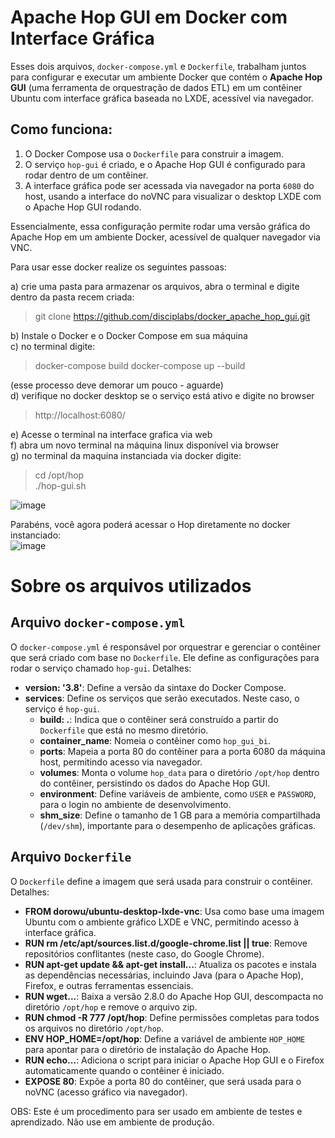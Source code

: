 # Apache Hop GUI em Docker com Interface Gráfica

Esses dois arquivos, `docker-compose.yml` e `Dockerfile`, trabalham juntos para configurar e executar um ambiente Docker que contém o **Apache Hop GUI** (uma ferramenta de orquestração de dados ETL) em um contêiner Ubuntu com interface gráfica baseada no LXDE, acessível via navegador.



## Como funciona:

1. O Docker Compose usa o `Dockerfile` para construir a imagem.
2. O serviço `hop-gui` é criado, e o Apache Hop GUI é configurado para rodar dentro de um contêiner.
3. A interface gráfica pode ser acessada via navegador na porta `6080` do host, usando a interface do noVNC para visualizar o desktop LXDE com o Apache Hop GUI rodando.

Essencialmente, essa configuração permite rodar uma versão gráfica do Apache Hop em um ambiente Docker, acessível de qualquer navegador via VNC.

Para usar esse docker realize os seguintes passoas:<br>

a) crie uma pasta para armazenar os arquivos, abra o terminal e digite dentro da pasta recem criada: <br>

>  git clone https://github.com/disciplabs/docker_apache_hop_gui.git <br>

b) Instale o Docker e o Docker Compose em sua máquina <br>
c) no terminal digite:<br>

> docker-compose build
> docker-compose up --build<br>

(esse processo deve demorar um pouco - aguarde)<br>
d) verifique no docker desktop se o serviço está ativo e digite no browser<br>

> http://localhost:6080/<br>

e) Acesse o terminal na interface grafica via web<br>
f) abra um novo terminal na máquina linux disponível via browser<br>
g)  no terminal da maquina instanciada via docker digite:<br>

> cd /opt/hop<br>
> ./hop-gui.sh<br>

![image](https://github.com/user-attachments/assets/fc237f88-8c9a-4358-a401-8104d98b5ba5)<br>

Parabéns, você agora poderá acessar o Hop diretamente no docker instanciado: <br>
![image](https://github.com/user-attachments/assets/929e52d9-b905-44dc-ba63-a5525bbe57c2)

# Sobre os arquivos utilizados

## Arquivo `docker-compose.yml`

O `docker-compose.yml` é responsável por orquestrar e gerenciar o contêiner que será criado com base no `Dockerfile`. Ele define as configurações para rodar o serviço chamado `hop-gui`. Detalhes:

- **version: '3.8'**: Define a versão da sintaxe do Docker Compose.
- **services**: Define os serviços que serão executados. Neste caso, o serviço é `hop-gui`.
  - **build: .**: Indica que o contêiner será construído a partir do `Dockerfile` que está no mesmo diretório.
  - **container_name**: Nomeia o contêiner como `hop_gui_bi`.
  - **ports**: Mapeia a porta 80 do contêiner para a porta 6080 da máquina host, permitindo acesso via navegador.
  - **volumes**: Monta o volume `hop_data` para o diretório `/opt/hop` dentro do contêiner, persistindo os dados do Apache Hop GUI.
  - **environment**: Define variáveis de ambiente, como `USER` e `PASSWORD`, para o login no ambiente de desenvolvimento.
  - **shm_size**: Define o tamanho de 1 GB para a memória compartilhada (`/dev/shm`), importante para o desempenho de aplicações gráficas.

## Arquivo `Dockerfile`

O `Dockerfile` define a imagem que será usada para construir o contêiner. Detalhes:

- **FROM dorowu/ubuntu-desktop-lxde-vnc**: Usa como base uma imagem Ubuntu com o ambiente gráfico LXDE e VNC, permitindo acesso à interface gráfica.
- **RUN rm /etc/apt/sources.list.d/google-chrome.list || true**: Remove repositórios conflitantes (neste caso, do Google Chrome).
- **RUN apt-get update && apt-get install...**: Atualiza os pacotes e instala as dependências necessárias, incluindo Java (para o Apache Hop), Firefox, e outras ferramentas essenciais.
- **RUN wget...**: Baixa a versão 2.8.0 do Apache Hop GUI, descompacta no diretório `/opt/hop` e remove o arquivo zip.
- **RUN chmod -R 777 /opt/hop**: Define permissões completas para todos os arquivos no diretório `/opt/hop`.
- **ENV HOP_HOME=/opt/hop**: Define a variável de ambiente `HOP_HOME` para apontar para o diretório de instalação do Apache Hop.
- **RUN echo...**: Adiciona o script para iniciar o Apache Hop GUI e o Firefox automaticamente quando o contêiner é iniciado.
- **EXPOSE 80**: Expõe a porta 80 do contêiner, que será usada para o noVNC (acesso gráfico via navegador).


OBS: Este é um procedimento para ser usado em ambiente de testes e aprendizado. Não use em ambiente de produção.
